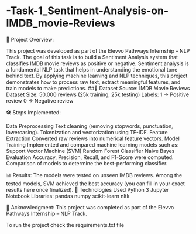 # -Task-1_Sentiment-Analysis-on-IMDB_movie-Reviews
📌 Project Overview:

This project was developed as part of the Elevvo Pathways Internship – NLP Track.
The goal of this task is to build a Sentiment Analysis system that classifies IMDB movie reviews as positive or negative.
Sentiment analysis is a fundamental NLP task that helps in understanding the emotional tone behind text. By applying machine learning and NLP techniques, this project demonstrates how to process raw text, extract meaningful features, and train models to make predictions.
##📂 Dataset
Source: IMDB Movie Reviews Dataset
Size: 50,000 reviews (25k training, 25k testing)
Labels:
1 → Positive review
0 → Negative review

🛠️ Steps Implemented:

Data Preprocessing
Text cleaning (removing stopwords, punctuation, lowercasing).
Tokenization and vectorization using TF-IDF.
Feature Extraction
Converted raw reviews into numerical feature vectors.
Model Training
Implemented and compared machine learning models such as:
Support Vector Machine (SVM)
Random Forest Classifier
Naive Bayes
Evaluation
Accuracy, Precision, Recall, and F1-Score were computed.
Comparison of models to determine the best-performing classifier.


📊 Results:
The models were tested on unseen IMDB reviews.
Among the tested models, SVM achieved the best accuracy (you can fill in your exact results here once finalized).
🚀 Technologies Used
Python 3
Jupyter Notebook
Libraries:
pandas
numpy
scikit-learn
nltk

🙌 Acknowledgment:
This project was completed as part of the Elevvo Pathways Internship – NLP Track.


To run the project check the requirements.txt file
